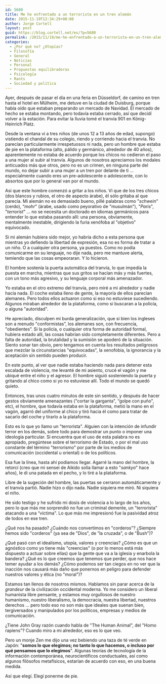 ```yaml
---
id: 5680
title: Me he enfrentado a un terrorista en un tren alemán
date: 2015-11-19T12:34:29+00:00
author: Jorge Cortell
layout: post
guid: https://blog.cortell.net/es/?p=5680
permalink: /2015/11/19/me-he-enfrentado-a-un-terrorista-en-un-tren-aleman/
categories:
  - ¿Por qué no? ¿Utopías?
  - Filosofí­a
  - General
  - Noticias
  - Personal
  - Propuestas equilibradoras
  - Psicología
  - Rants
  - Sociedad y polí­tica
---
```

Ayer, después de pasar el día en una feria en Düsseldorf, de camino en tren hasta el hotel en Mülheim, me detuve en la ciudad de Duisburg, porque había oído que estaban preparando un mercado de Navidad. El mercado de hecho se estaba montando, pero todavía estaba cerrado, así que decidí volver a la estación. Para evitar la lluvia tomé el tranvía 901 en König-Heinrich Platz.

Desde la ventana vi a tres niños (de unos 12 a 13 años de edad, supongo) vistiendo el chandal de su colegio, riendo y corriendo hacia el tranvía. No parecían particularmente irrespetuosos ni nada, pero un hombre que estaba de pie en la plataforma (alto, pálido y germánico, alrededor de 40 años), aparentemente no estaba de acuerdo porque los chicos no cedieron el paso a una mujer al subir al tranvía. Algunos de nosotros apreciamos los modales anticuados más que otros, pero no es un crimen, en ninguna parte del mundo, no dejar subir a una mujer a un tren por delante de ti ... especialmente cuando eres un pre-adolescente o adolescente, con lo absortos que por lo general van por el mundo.

Así que este hombre comenzó a gritar a los niños. Vi que de los tres chicos (dos blancos y rubios, el otro de aspecto árabe), él sólo gritaba al que parecía. Mi alemán no es demasiado bueno, pillé palabras como "_schwein_" (cerdo), “_mohr_" (árabe, usado como peyorativo de "musulmán"), "_Paris_", "_terrorist_" ... no se necesita un doctorado en idiomas germánicos para entender lo que estaba pasando allí: una persona, obviamente, mentalmente inestable, dirigiendo la furia xenófoba al "objetivo" equivocado.

Si mi alemán hubiera sido mejor, yo habría dicho a esta persona que mientras yo defiendo la libertad de expresión, esa no es forma de tratar a un niño. O a cualquier otra persona, ya puestos. Como no podía comunicarme en su lenguaje, no dije nada, pero me mantuve alerta, temiendo que las cosas empeoraran. Y lo hicieron.

El hombre sostenía la puerta automática del tranvía, lo que impedía la puesta en marcha, mientras que sus gritos se hacían más y más fuertes, con un tono más agresivo, y su lenguaje corporal más amenazador.

Yo estaba en el otro extremo del tranvía, pero miré a mi alrededor y nadie hacía nada. El coche estaba lleno de gente, la mayoría de ellos parecían alemanes. Pero todos ellos actuaron como si eso no estuviese sucediendo. Algunos miraban alrededor de la plataforma, como si buscaran a la policía, o alguna "autoridad".

He apreciado, disculpen mi burda generalización, que si bien los ingleses son a menudo "conformistas”, los alemanes son, con frecuencia, "obedientes”. Si la policía, o cualquier otra forma de autoridad formal, hubiera estado allí, las cosas habrían sido completamente diferentes. Pero a falta de autoridad, la brutalidad y la sumisión se apoderó de la situación. Siento sonar tan obvio, pero tengamos en cuenta los resultados peligrosos que mezclar la circunstancias "equivocadas", la xenofobia, la ignorancia y la aceptación sin sentido pueden producir.

En este punto, al ver que nadie estaba haciendo nada para detener esta escalada de violencia, me levanté de mi asiento, crucé el vagón y me ubiqué entre el niño y el agresor. El hombre siguió sosteniendo la puerta y gritando al chico como si yo no estuviese allí. Todo el mundo se quedó quieto.

Entonces, tras unos cuatro minutos de este sin sentido, y después de hacer gestos obviamente amenazantes ("cortar la garganta", “golpe con puño", etc), el hombre, que todavía estaba en la plataforma, metió la mano en el vagón, agarró del uniforme al chico y tiró hacia él como para tratar de sacarlo del coche y tirarlo a la plataforma.

Esto es lo que yo llamo un "terrorista". Alguien con la intención de infundir terror en los demás, sobre todo para demostrar un punto o imponer una ideología particular. Si encuentra que el uso de esta palabra no es apropiado, pregúntese sobre el terrorismo de Estado, o por el mal uso constante del término "terrorismo" por parte de los medios de comunicación (occidental u oriental) o de los políticos.

Esa fue la línea, hasta ahí podíamos llegar. Agarré la mano del hombre, la retorcí (creo que mi sensei de Aikido solía llamar a esto "_sankyo_" hace años), le di una patada en el pecho, y lo tiré a la plataforma.

Libre de la sugeción del hombre, las puertas se cerraron automáticamente y el tranvía partió. Nadie hizo o dijo nada. Nadie siquiera me miró. Ni siquiera el niño.

He sido testigo y he sufrido mi dosis de violencia a lo largo de los años, pero lo que más me sorprendió no fue un criminal demente, un "terrorista" atacando a una “víctima". Lo que más me impresionó fue la pasividad atroz de todos en ese tren.
  
¿Qué nos ha pasado? ¿Cuándo nos convertimos en "corderos"? ¿Siempre hemos sido "corderos" (ya sea de "Dios", de ”la cruzada", o de "Bush")?

¿Qué pasó con el idealismo, utopía, valores y creencias? ¿Cómo es que un agnóstico como yo tiene más "creencias" (o por lo menos está más dispuesto a actuar sobre ellas) que la gente que va a la iglesia y enarbola la bandera? ¿Qué es lo que creemos que tenemos que perder, que nos hace temer ayudar a los demás? ¿Cómo podemos ser tan ciegos en no ver que la inacción nos causará más daño que ponernos en peligro para defender nuestros valores y ética (no "moral")?

Estamos tan llenos de nosotros mismos. Hablamos sin parar acerca de la _grandeur_ de la civilización occidental moderna. Yo me considero un liberal humanista libre pensante, y estamos muy orgullosos de nuestro humanismo, nuestro liberalismo, la democracia, nuestra libertad, nuestros derechos ... pero todo eso no son más que ideales que suenan bien, tergiversados y manipulados por los políticos, empresas y medios de comunicación.

¿Tiene John Gray razón cuando habla de "The Human Animal", del "Homo rapiens"? Cuando miro a mi alrededor, eso es lo que veo.

Pero un monje Zen me dijo una vez bebiendo una taza de té verde en Japón: "**somos lo que elegimos; no tanto lo que hacemos, o incluso por qué pensamos que lo elegimos**". Algunas teorías de tecnología de la información contemporánea, neurocientíficos conductuales, así como algunos filósofos metafísicos, estarían de acuerdo con eso, en una buena medida.

Así que elegí. Elegí ponerme de pie.